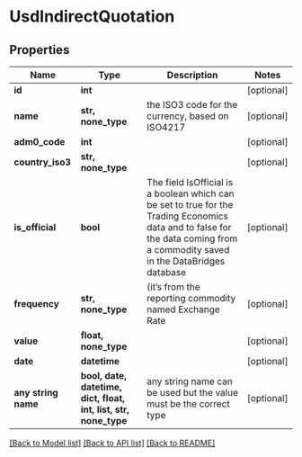 # UsdIndirectQuotation


## Properties
Name | Type | Description | Notes
------------ | ------------- | ------------- | -------------
**id** | **int** |  | [optional] 
**name** | **str, none_type** | the ISO3 code for the currency, based on ISO4217 | [optional] 
**adm0_code** | **int** |  | [optional] 
**country_iso3** | **str, none_type** |  | [optional] 
**is_official** | **bool** | The field IsOfficial is a boolean which can be set to true for the Trading Economics data and to false for the data coming from a commodity saved in the DataBridges database | [optional] 
**frequency** | **str, none_type** | (it’s from the reporting commodity named Exchange Rate | [optional] 
**value** | **float, none_type** |  | [optional] 
**date** | **datetime** |  | [optional] 
**any string name** | **bool, date, datetime, dict, float, int, list, str, none_type** | any string name can be used but the value must be the correct type | [optional]

[[Back to Model list]](../README.md#documentation-for-models) [[Back to API list]](../README.md#documentation-for-api-endpoints) [[Back to README]](../README.md)


